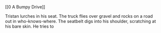 [[0 A Bumpy Drive]]

Tristan lurches in his seat. The truck flies over gravel and rocks on a road out in who-knows-where. The seatbelt digs into his shoulder, scratching at his bare skin. He tries to 